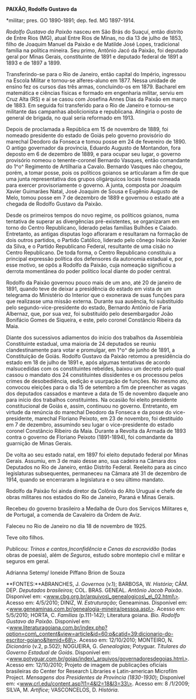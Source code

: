**PAIXÃO, Rodolfo Gustavo da**

\*militar; pres. GO 1890-1891; dep. fed. MG 1897-1914.

*Rodolfo Gustavo da Paixão* nasceu em São Brás do Suaçuí, então distrito
de Entre Rios (MG), atual Entre Rios de Minas, no dia 13 de julho de
1853, filho de Joaquim Manuel da Paixão e de Matilde José Lopes,
tradicional família na política mineira. Seu primo, Antônio Jacó da
Paixão, foi deputado geral por Minas Gerais, constituinte de 1891 e
deputado federal de 1891 a 1893 e de 1897 a 1899.

Transferindo-se para o Rio de Janeiro, então capital do Império,
ingressou na Escola Militar e tornou-se alferes-aluno em 1877. Nessa
unidade de ensino fez os cursos das três armas, concluindo-os em 1879.
Bacharel em matemática e ciências físicas e formado em engenharia
militar, serviu em Cruz Alta (RS) e aí se casou com Josefina Annes Dias
da Paixão em março de 1883. Em seguida foi transferido para o Rio de
Janeiro e tornou-se militante das campanhas abolicionista e republicana.
Atingiria o posto de general de brigada, no qual seria reformado em
1913.

Depois de proclamada a República em 15 de novembro de 1889, foi nomeado
presidente do estado de Goiás pelo governo provisório do marechal
Deodoro da Fonseca e tomou posse em 24 de fevereiro de 1890. O antigo
governador da província, Eduardo Augusto de Montandon, fora deposto em 6
de dezembro de 1889, e para ocupar seu lugar, o governo provisório
nomeou o tenente-coronel Bernardo Vasques, então comandante do 1^o^
Regimento de Artilharia a Cavalo. Bernardo Vasques não chegou, porém, a
tomar posse, pois os políticos goianos se articularam a fim de que uma
junta representativa dos grupos oligárquicos locais fosse nomeada para
exercer provisoriamente o governo. A junta, composta por Joaquim Xavier
Guimarães Natal, José Joaquim de Sousa e Eugênio Augusto de Melo, tomou
posse em 7 de dezembro de 1889 e governou o estado até a chegada de
Rodolfo Gustavo da Paixão.

Desde os primeiros tempos do novo regime, os políticos goianos, numa
tentativa de superar as divergências pré-existentes, se organizaram em
torno do Centro Republicano, liderado pelas famílias Bulhões e Caiado.
Entretanto, as antigas disputas logo afloraram e resultaram na formação
de dois outros partidos, o Partido Católico, liderado pelo cônego Inácio
Xavier da Silva, e o Partido Republicano Federal, resultante de uma
cisão no Centro Republicano. De toda forma, o Centro Republicano
constituiu a principal expressão política dos defensores da autonomia
estadual e, por esse motivo, se opôs a Rodolfo da Paixão, cuja nomeação
significou a derrota momentânea do poder político local diante do poder
central.

Rodolfo da Paixão governou pouco mais de um ano, até 20 de janeiro de
1891, quando teve de deixar a presidência do estado em vista de um
telegrama do Ministério do Interior que o exonerava de suas funções para
que realizasse uma missão externa. Durante sua ausência, foi substituído
pelo segundo-vice-presidente do estado, Bernardo Antônio de Faria
Albernaz, que, por sua vez, foi substituído pelo desembargador João
Bonifácio Gomes de Siqueira, e este, pelo coronel Constâncio Ribeira da
Maia.

Diante dos sucessivos adiamentos do início dos trabalhos da Assembleia
Constituinte estadual, uma maioria de 24 deputados se reuniu
clandestinamente para votar e promulgar, em 1^o^ de junho de 1891, a
Constituição de Goiás. Rodolfo Gustavo da Paixão retomou a presidência
do estado em 18 de julho de 1891 e, após algumas tentativas de acordo
malsucedidas com os constituintes rebeldes, baixou um decreto pelo qual
cassou o mandato dos 24 constituintes dissidentes e os processou pelos
crimes de desobediência, sedição e usurpação de funções. No mesmo ato,
convocou eleições para o dia 15 de setembro a fim de preencher as vagas
dos deputados cassados e manteve a data de 15 de novembro daquele ano
para início dos trabalhos constituintes. Na ocasião foi eleito
presidente constitucional de Goiás e, assim, continuou no governo.
Entretanto, em virtude da renúncia do marechal Deodoro da Fonseca e da
posse do vice-presidente, marechal Floriano Peixoto, em 23 de novembro,
foi destituído em 7 de dezembro, assumindo seu lugar o vice-presidente
do estado coronel Constâncio Ribeiro da Maia. Durante a Revolta da
Armada de 1893 contra o governo de Floriano Peixoto (1891-1894), foi
comandante da guarnição de Minas Gerais.

De volta ao seu estado natal, em 1897 foi eleito deputado federal por
Minas Gerais. Assumiu, em 3 de maio desse ano, sua cadeira na Câmara dos
Deputados no Rio de Janeiro, então Distrito Federal. Reeleito para as
cinco legislaturas subsequentes, permaneceu na Câmara até 31 de dezembro
de 1914, quando se encerraram a legislatura e o seu último mandato.

Rodolfo da Paixão foi ainda diretor da Colônia do Alto Uruguai e chefe
de obras militares nos estados do Rio de Janeiro, Paraná e Minas Gerais.

Recebeu do governo brasileiro a Medalha de Ouro dos Serviços Militares
e, de Portugal, a comenda de Cavaleiro da Ordem de Aviz.

Faleceu no Rio de Janeiro no dia 18 de novembro de 1925.

Teve oito filhos.

Publicou: *Trinos e cantos*,*Inconfidência* e *Cenas da escravidão*
(todas obras de poesia), além de *Seguros*, estudo sobre montepio civil
e militar e seguros em geral.

Adrianna Setemy/ Ioneide Piffano Brion de Souza

**FONTES:**ABRANCHES, J. *Governos* (v.1); BARBOSA, W. *História*; CÂM.
DEP. *Deputados brasileiros*; COL. BRAS. GENEAL. *Antônio Jacob Paixão*.
Disponível em: \<www.cbg.org.br/arquivos\_genealogicos\_e\_02.html\>.
Acesso em: 4/5/2010; DINIZ, W. *Estruturação*; Geneaminas. Disponível
em: \<www.geneaminas.com.br/genealogia-mineira/pessoa.asp\>. Acesso em:
5/5/2010; HORTA, C. *Famílias* (p.111-142); Literatura goiana. *Bio.
Rodolfo Gustavo da Paixão*. Disponível em:
\<www.literaturagoiana.com.br/index.php?option=com\_content&view=article&id=60:p&catid=39:dicionario-do-escritor-goiano&Itemid=68\>.
Acesso em: 12/10/2010; MONTEIRO, N. *Dicionário* (v.2, p.502); NOGUEIRA,
G. *Genealogias*; Potyguar. *Titulares do Governo Estadual de Goiás*.
Disponível em:
\<www.potyguar.com.br/goias/index\_arquivos/governadoresdegoias.htm\>.
Acesso em: 12/10/2010; Projeto de imagem de publicações oficiais
brasileiras do Center for Research Libraries e Latin-american Microfilm
Project. *Mensagens dos Presidentes de Província (1830-1930*);
Disponível em: \<www.crl.edu/content.asp?l1=4&l2=18&l3=33\>. Acesso em:
8 /1/2009; SILVA, M. *Artífice*; VASCONCELOS, D. *História*.

